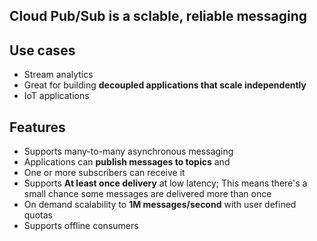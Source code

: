 ## Cloud Pub/Sub is a sclable, reliable messaging

## Use cases
- Stream analytics
- Great for building **decoupled applications that scale independently**
- IoT applications

## Features
- Supports many-to-many asynchronous messaging
- Applications can **publish messages to topics** and 
- One or more subscribers can receive it
- Supports **At least once delivery** at low latency; This means there's a small chance some messages are delivered more than once
- On demand scalability to **1M messages/second** with user defined quotas 
- Supports offline consumers

